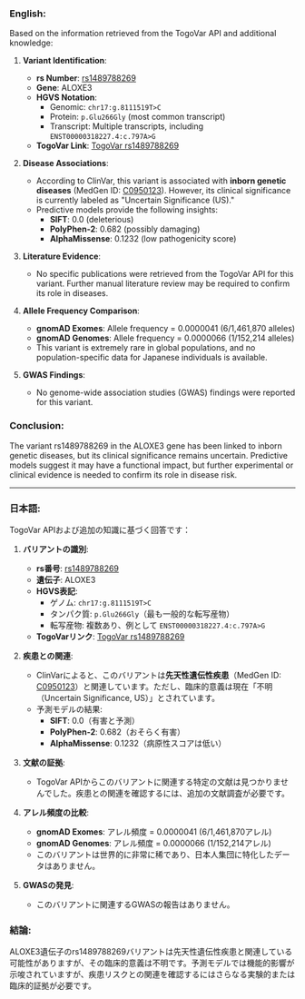 ### English:
Based on the information retrieved from the TogoVar API and additional knowledge:

1. **Variant Identification**:
   - **rs Number**: [rs1489788269](https://identifiers.org/dbsnp/rs1489788269)
   - **Gene**: ALOXE3
   - **HGVS Notation**:
     - Genomic: `chr17:g.8111519T>C`
     - Protein: `p.Glu266Gly` (most common transcript)
     - Transcript: Multiple transcripts, including `ENST00000318227.4:c.797A>G`
   - **TogoVar Link**: [TogoVar rs1489788269](https://togovar.org/variant/17-8111519-T-C)

2. **Disease Associations**:
   - According to ClinVar, this variant is associated with **inborn genetic diseases** (MedGen ID: [C0950123](https://www.ncbi.nlm.nih.gov/medgen/C0950123)). However, its clinical significance is currently labeled as "Uncertain Significance (US)."
   - Predictive models provide the following insights:
     - **SIFT**: 0.0 (deleterious)
     - **PolyPhen-2**: 0.682 (possibly damaging)
     - **AlphaMissense**: 0.1232 (low pathogenicity score)

3. **Literature Evidence**:
   - No specific publications were retrieved from the TogoVar API for this variant. Further manual literature review may be required to confirm its role in diseases.

4. **Allele Frequency Comparison**:
   - **gnomAD Exomes**: Allele frequency = 0.0000041 (6/1,461,870 alleles)
   - **gnomAD Genomes**: Allele frequency = 0.0000066 (1/152,214 alleles)
   - This variant is extremely rare in global populations, and no population-specific data for Japanese individuals is available.

5. **GWAS Findings**:
   - No genome-wide association studies (GWAS) findings were reported for this variant.

### Conclusion:
The variant rs1489788269 in the ALOXE3 gene has been linked to inborn genetic diseases, but its clinical significance remains uncertain. Predictive models suggest it may have a functional impact, but further experimental or clinical evidence is needed to confirm its role in disease risk.

---

### 日本語:
TogoVar APIおよび追加の知識に基づく回答です：

1. **バリアントの識別**:
   - **rs番号**: [rs1489788269](https://identifiers.org/dbsnp/rs1489788269)
   - **遺伝子**: ALOXE3
   - **HGVS表記**:
     - ゲノム: `chr17:g.8111519T>C`
     - タンパク質: `p.Glu266Gly`（最も一般的な転写産物）
     - 転写産物: 複数あり、例として `ENST00000318227.4:c.797A>G`
   - **TogoVarリンク**: [TogoVar rs1489788269](https://togovar.org/variant/17-8111519-T-C)

2. **疾患との関連**:
   - ClinVarによると、このバリアントは**先天性遺伝性疾患**（MedGen ID: [C0950123](https://www.ncbi.nlm.nih.gov/medgen/C0950123)）と関連しています。ただし、臨床的意義は現在「不明（Uncertain Significance, US）」とされています。
   - 予測モデルの結果:
     - **SIFT**: 0.0（有害と予測）
     - **PolyPhen-2**: 0.682（おそらく有害）
     - **AlphaMissense**: 0.1232（病原性スコアは低い）

3. **文献の証拠**:
   - TogoVar APIからこのバリアントに関連する特定の文献は見つかりませんでした。疾患との関連を確認するには、追加の文献調査が必要です。

4. **アレル頻度の比較**:
   - **gnomAD Exomes**: アレル頻度 = 0.0000041 (6/1,461,870アレル)
   - **gnomAD Genomes**: アレル頻度 = 0.0000066 (1/152,214アレル)
   - このバリアントは世界的に非常に稀であり、日本人集団に特化したデータはありません。

5. **GWASの発見**:
   - このバリアントに関連するGWASの報告はありません。

### 結論:
ALOXE3遺伝子のrs1489788269バリアントは先天性遺伝性疾患と関連している可能性がありますが、その臨床的意義は不明です。予測モデルでは機能的影響が示唆されていますが、疾患リスクとの関連を確認するにはさらなる実験的または臨床的証拠が必要です。